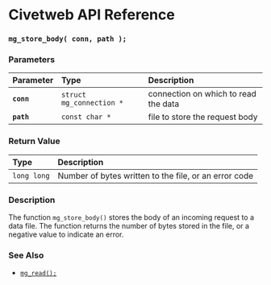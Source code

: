 # Civetweb API Reference

### `mg_store_body( conn, path );`

### Parameters

| Parameter | Type | Description |
| :--- | :--- | :--- |
|**`conn`**|`struct mg_connection *`|connection on which to read the data|
|**`path`**|`const char *`|file to store the request body|

### Return Value

| Type | Description |
| :--- | :--- |
|`long long`|Number of bytes written to the file, or an error code|

### Description

The function `mg_store_body()` stores the body of an incoming request to a data file. The function returns the number of bytes stored in the file, or a negative value to indicate an error.

### See Also

* [`mg_read();`](mg_read.md)

